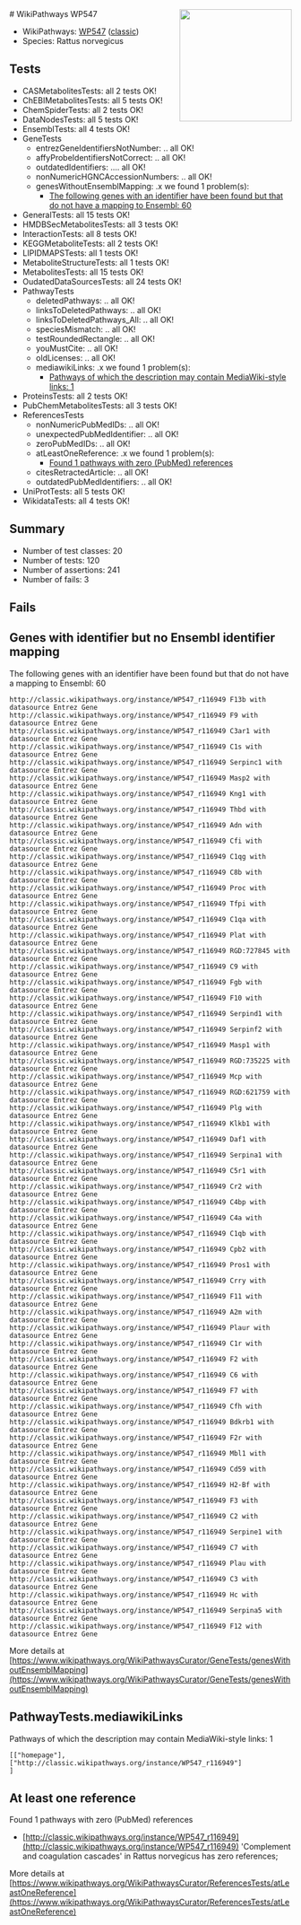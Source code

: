 <img style="float: right; width: 200px" src="https://upload.wikimedia.org/wikipedia/commons/thumb/8/83/Wplogo_with_text_500.png/640px-Wplogo_with_text_500.png" />
# WikiPathways WP547

* WikiPathways: [WP547](https://wikipathways.org/pathways/WP547) ([classic](https://classic.wikipathways.org/instance/WP547))
* Species: Rattus norvegicus
## Tests
* CASMetabolitesTests: all 2 tests OK!
* ChEBIMetabolitesTests: all 5 tests OK!
* ChemSpiderTests: all 2 tests OK!
* DataNodesTests: all 5 tests OK!
* EnsemblTests: all 4 tests OK!
* GeneTests
    * entrezGeneIdentifiersNotNumber: .. all OK!
    * affyProbeIdentifiersNotCorrect: .. all OK!
    * outdatedIdentifiers: .... all OK!
    * nonNumericHGNCAccessionNumbers: .. all OK!
    * genesWithoutEnsemblMapping: .x we found 1 problem(s):
        * [The following genes with an identifier have been found but that do not have a mapping to Ensembl: 60](#c4e543a8)
* GeneralTests: all 15 tests OK!
* HMDBSecMetabolitesTests: all 3 tests OK!
* InteractionTests: all 8 tests OK!
* KEGGMetaboliteTests: all 2 tests OK!
* LIPIDMAPSTests: all 1 tests OK!
* MetaboliteStructureTests: all 1 tests OK!
* MetabolitesTests: all 15 tests OK!
* OudatedDataSourcesTests: all 24 tests OK!
* PathwayTests
    * deletedPathways: .. all OK!
    * linksToDeletedPathways: .. all OK!
    * linksToDeletedPathways_All: .. all OK!
    * speciesMismatch: .. all OK!
    * testRoundedRectangle: .. all OK!
    * youMustCite: .. all OK!
    * oldLicenses: .. all OK!
    * mediawikiLinks: .x we found 1 problem(s):
        * [Pathways of which the description may contain MediaWiki-style links: 1](#da69cf45)
* ProteinsTests: all 2 tests OK!
* PubChemMetabolitesTests: all 3 tests OK!
* ReferencesTests
    * nonNumericPubMedIDs: .. all OK!
    * unexpectedPubMedIdentifier: .. all OK!
    * zeroPubMedIDs: .. all OK!
    * atLeastOneReference: .x we found 1 problem(s):
        * [Found 1 pathways with zero (PubMed) references](#d0a459f0)
    * citesRetractedArticle: .. all OK!
    * outdatedPubMedIdentifiers: .. all OK!
* UniProtTests: all 5 tests OK!
* WikidataTests: all 4 tests OK!


## Summary

* Number of test classes: 20
* Number of tests: 120
* Number of assertions: 241
* Number of fails: 3

## Fails

<a name="c4e543a8" />

## Genes with identifier but no Ensembl identifier mapping

The following genes with an identifier have been found but that do not have a mapping to Ensembl: 60
```
http://classic.wikipathways.org/instance/WP547_r116949 F13b with datasource Entrez Gene
http://classic.wikipathways.org/instance/WP547_r116949 F9 with datasource Entrez Gene
http://classic.wikipathways.org/instance/WP547_r116949 C3ar1 with datasource Entrez Gene
http://classic.wikipathways.org/instance/WP547_r116949 C1s with datasource Entrez Gene
http://classic.wikipathways.org/instance/WP547_r116949 Serpinc1 with datasource Entrez Gene
http://classic.wikipathways.org/instance/WP547_r116949 Masp2 with datasource Entrez Gene
http://classic.wikipathways.org/instance/WP547_r116949 Kng1 with datasource Entrez Gene
http://classic.wikipathways.org/instance/WP547_r116949 Thbd with datasource Entrez Gene
http://classic.wikipathways.org/instance/WP547_r116949 Adn with datasource Entrez Gene
http://classic.wikipathways.org/instance/WP547_r116949 Cfi with datasource Entrez Gene
http://classic.wikipathways.org/instance/WP547_r116949 C1qg with datasource Entrez Gene
http://classic.wikipathways.org/instance/WP547_r116949 C8b with datasource Entrez Gene
http://classic.wikipathways.org/instance/WP547_r116949 Proc with datasource Entrez Gene
http://classic.wikipathways.org/instance/WP547_r116949 Tfpi with datasource Entrez Gene
http://classic.wikipathways.org/instance/WP547_r116949 C1qa with datasource Entrez Gene
http://classic.wikipathways.org/instance/WP547_r116949 Plat with datasource Entrez Gene
http://classic.wikipathways.org/instance/WP547_r116949 RGD:727845 with datasource Entrez Gene
http://classic.wikipathways.org/instance/WP547_r116949 C9 with datasource Entrez Gene
http://classic.wikipathways.org/instance/WP547_r116949 Fgb with datasource Entrez Gene
http://classic.wikipathways.org/instance/WP547_r116949 F10 with datasource Entrez Gene
http://classic.wikipathways.org/instance/WP547_r116949 Serpind1 with datasource Entrez Gene
http://classic.wikipathways.org/instance/WP547_r116949 Serpinf2 with datasource Entrez Gene
http://classic.wikipathways.org/instance/WP547_r116949 Masp1 with datasource Entrez Gene
http://classic.wikipathways.org/instance/WP547_r116949 RGD:735225 with datasource Entrez Gene
http://classic.wikipathways.org/instance/WP547_r116949 Mcp with datasource Entrez Gene
http://classic.wikipathways.org/instance/WP547_r116949 RGD:621759 with datasource Entrez Gene
http://classic.wikipathways.org/instance/WP547_r116949 Plg with datasource Entrez Gene
http://classic.wikipathways.org/instance/WP547_r116949 Klkb1 with datasource Entrez Gene
http://classic.wikipathways.org/instance/WP547_r116949 Daf1 with datasource Entrez Gene
http://classic.wikipathways.org/instance/WP547_r116949 Serpina1 with datasource Entrez Gene
http://classic.wikipathways.org/instance/WP547_r116949 C5r1 with datasource Entrez Gene
http://classic.wikipathways.org/instance/WP547_r116949 Cr2 with datasource Entrez Gene
http://classic.wikipathways.org/instance/WP547_r116949 C4bp with datasource Entrez Gene
http://classic.wikipathways.org/instance/WP547_r116949 C4a with datasource Entrez Gene
http://classic.wikipathways.org/instance/WP547_r116949 C1qb with datasource Entrez Gene
http://classic.wikipathways.org/instance/WP547_r116949 Cpb2 with datasource Entrez Gene
http://classic.wikipathways.org/instance/WP547_r116949 Pros1 with datasource Entrez Gene
http://classic.wikipathways.org/instance/WP547_r116949 Crry with datasource Entrez Gene
http://classic.wikipathways.org/instance/WP547_r116949 F11 with datasource Entrez Gene
http://classic.wikipathways.org/instance/WP547_r116949 A2m with datasource Entrez Gene
http://classic.wikipathways.org/instance/WP547_r116949 Plaur with datasource Entrez Gene
http://classic.wikipathways.org/instance/WP547_r116949 C1r with datasource Entrez Gene
http://classic.wikipathways.org/instance/WP547_r116949 F2 with datasource Entrez Gene
http://classic.wikipathways.org/instance/WP547_r116949 C6 with datasource Entrez Gene
http://classic.wikipathways.org/instance/WP547_r116949 F7 with datasource Entrez Gene
http://classic.wikipathways.org/instance/WP547_r116949 Cfh with datasource Entrez Gene
http://classic.wikipathways.org/instance/WP547_r116949 Bdkrb1 with datasource Entrez Gene
http://classic.wikipathways.org/instance/WP547_r116949 F2r with datasource Entrez Gene
http://classic.wikipathways.org/instance/WP547_r116949 Mbl1 with datasource Entrez Gene
http://classic.wikipathways.org/instance/WP547_r116949 Cd59 with datasource Entrez Gene
http://classic.wikipathways.org/instance/WP547_r116949 H2-Bf with datasource Entrez Gene
http://classic.wikipathways.org/instance/WP547_r116949 F3 with datasource Entrez Gene
http://classic.wikipathways.org/instance/WP547_r116949 C2 with datasource Entrez Gene
http://classic.wikipathways.org/instance/WP547_r116949 Serpine1 with datasource Entrez Gene
http://classic.wikipathways.org/instance/WP547_r116949 C7 with datasource Entrez Gene
http://classic.wikipathways.org/instance/WP547_r116949 Plau with datasource Entrez Gene
http://classic.wikipathways.org/instance/WP547_r116949 C3 with datasource Entrez Gene
http://classic.wikipathways.org/instance/WP547_r116949 Hc with datasource Entrez Gene
http://classic.wikipathways.org/instance/WP547_r116949 Serpina5 with datasource Entrez Gene
http://classic.wikipathways.org/instance/WP547_r116949 F12 with datasource Entrez Gene
```

More details at [https://www.wikipathways.org/WikiPathwaysCurator/GeneTests/genesWithoutEnsemblMapping](https://www.wikipathways.org/WikiPathwaysCurator/GeneTests/genesWithoutEnsemblMapping)

<a name="da69cf45" />

## PathwayTests.mediawikiLinks

Pathways of which the description may contain MediaWiki-style links: 1
```
[["homepage"],
["http://classic.wikipathways.org/instance/WP547_r116949"]
]
```

<a name="d0a459f0" />

## At least one reference

Found 1 pathways with zero (PubMed) references

* [http://classic.wikipathways.org/instance/WP547_r116949](http://classic.wikipathways.org/instance/WP547_r116949) 'Complement and coagulation cascades' in Rattus norvegicus has zero references; 


More details at [https://www.wikipathways.org/WikiPathwaysCurator/ReferencesTests/atLeastOneReference](https://www.wikipathways.org/WikiPathwaysCurator/ReferencesTests/atLeastOneReference)

